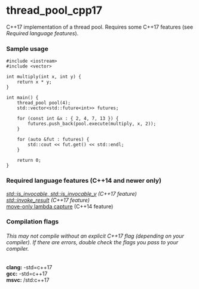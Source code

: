# thread_pool_cpp17
C++17 implementation of a thread pool. Requires some C++17 features (see *Required language features*).

### Sample usage
```
#include <iostream>
#include <vector>

int multiply(int x, int y) {
    return x * y;
}

int main() {
    thread_pool pool(4);
    std::vector<std::future<int>> futures;

    for (const int &x : { 2, 4, 7, 13 }) {
        futures.push_back(pool.execute(multiply, x, 2));
    }

    for (auto &fut : futures) {
        std::cout << fut.get() << std::endl;
    }

    return 0;
}
```

### Required language features (C++14 and newer only)

*[std::is_invocable, std::is_invocable_v](https://en.cppreference.com/w/cpp/types/is_invocable) (C++17 feature)*  
*[std::invoke_result](https://en.cppreference.com/w/cpp/types/result_of) (C++17 feature)*  
[move-only lambda capture](https://en.cppreference.com/w/cpp/language/lambda#Lambda_capture) (C++14 feature)  


### Compilation flags
###### This may not compile without an explicit C++17 flag (depending on your compiler). If there are errors, double check the flags you pass to your compiler.
**clang:** -std=c++17  
**gcc:** -std=c++17  
**msvc:** /std:c++17
